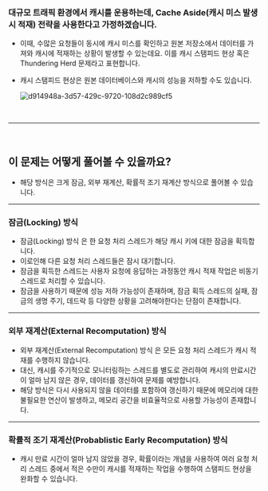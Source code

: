 

### 대규모 트래픽 환경에서 캐시를 운용하는데, Cache Aside(캐시 미스 발생 시 적재) 전략을 사용한다고 가정하겠습니다. 
- 이때, 수많은 요청들이 동시에 캐시 미스를 확인하고 원본 저장소에서 데이터를 가져와 캐시에 적재하는 상황이 발생할 수 있는데요. 이를 캐시 스탬피드 현상 혹은 Thundering Herd 문제라고 표현합니다.
- 캐시 스탬피드 현상은 원본 데이터베이스와 캐시의 성능을 저하할 수도 있습니다.

  ![d914948a-3d57-429c-9720-108d2c989cf5](https://github.com/user-attachments/assets/00b910a4-4934-4f7d-b841-68679467a45c)

<br>

---

<br>



## 이 문제는 어떻게 풀어볼 수 있을까요? 
- 해당 방식은 크게 잠금, 외부 재계산, 확률적 조기 재계산 방식으로 풀어볼 수 있습니다.



---

### 잠금(Locking) 방식
- 잠금(Locking) 방식 은 한 요청 처리 스레드가 해당 캐시 키에 대한 잠금을 획득합니다. 
- 이로인해 다른 요청 처리 스레드들은 잠시 대기합니다.
- 잠금을 획득한 스레드는 사용자 요청에 응답하는 과정동안 캐시 적재 작업은 비동기 스레드로 처리할 수 있습니다.
- 잠금을 사용하기 때문에 성능 저하 가능성이 존재하며, 잠금 획득 스레드의 실패, 잠금의 생명 주기, 데드락 등 다양한 상황을 고려해야한다는 단점이 존재합니다.


---


### 외부 재계산(External Recomputation) 방식
- 외부 재계산(External Recomputation) 방식 은 모든 요청 처리 스레드가 캐시 적재를 수행하지 않습니다. 
- 대신, 캐시를 주기적으로 모니터링하는 스레드를 별도로 관리하여 캐시의 만료시간이 얼마 남지 않은 경우, 데이터를 갱신하여 문제를 예방합니다.
- 해당 방식은 다시 사용되지 않을 데이터를 포함하여 갱신하기 때문에 메모리에 대한 불필요한 연산이 발생하고, 메모리 공간을 비효율적으로 사용할 가능성이 존재합니다.

---

### 확률적 조기 재계산(Probablistic Early Recomputation) 방식 
- 캐시 만료 시간이 얼마 남지 않았을 경우, 확률이라는 개념을 사용하여 여러 요청 처리 스레드 중에서 적은 수만이 캐시를 적재하는 작업을 수행하여 스탬피드 현상을 완화할 수 있습니다.

